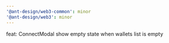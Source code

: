 ```yaml
---
'@ant-design/web3-common': minor
'@ant-design/web3': minor
---
```


feat: ConnectModal show empty state when wallets list is empty
